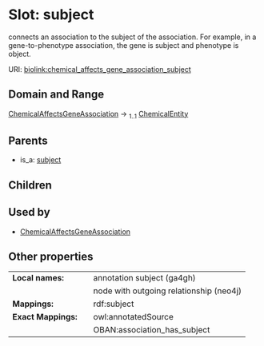 
# Slot: subject


connects an association to the subject of the association. For example, in a gene-to-phenotype association, the gene is subject and phenotype is object.

URI: [biolink:chemical_affects_gene_association_subject](https://w3id.org/biolink/chemical_affects_gene_association_subject)


## Domain and Range

[ChemicalAffectsGeneAssociation](ChemicalAffectsGeneAssociation.md) &#8594;  <sub>1..1</sub> [ChemicalEntity](ChemicalEntity.md)

## Parents

 *  is_a: [subject](subject.md)

## Children


## Used by

 * [ChemicalAffectsGeneAssociation](ChemicalAffectsGeneAssociation.md)

## Other properties

|  |  |  |
| --- | --- | --- |
| **Local names:** | | annotation subject (ga4gh) |
|  | | node with outgoing relationship (neo4j) |
| **Mappings:** | | rdf:subject |
| **Exact Mappings:** | | owl:annotatedSource |
|  | | OBAN:association_has_subject |

